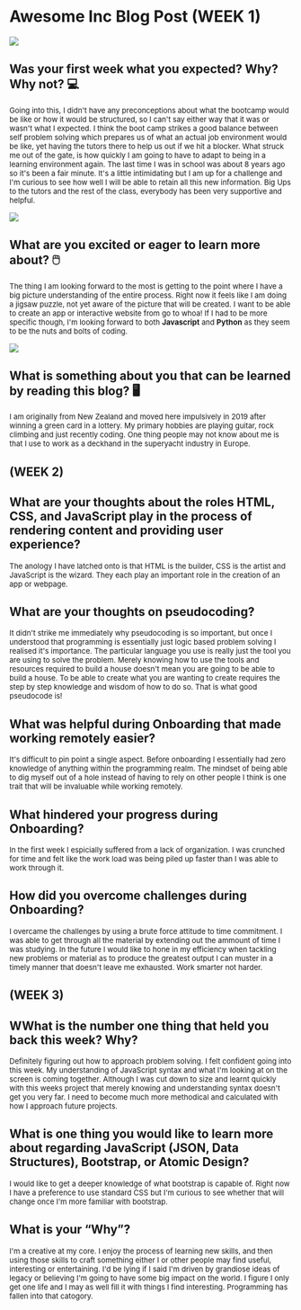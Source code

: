 # **Awesome Inc Blog Post (WEEK 1)** # 

![](https://images.yourstory.com/cs/wordpress/2018/09/Coding-SoloLearn.jpg)

## **Was your first week what you expected? Why? Why not?**   💻

<font size='2'> Going into this, I didn't have any preconceptions about what the bootcamp would be like or how it would be structured, so I can't say either way that it was or wasn't what I expected. I think the boot camp strikes a good balance between self problem solving which prepares us of what an actual job environment would be like, yet having the tutors there to help us out if we hit a blocker. What struck me out of the gate, is how quickly I am going to have to adapt to being in a learning environment again. The last time I was in school was about 8 years ago so it's been a fair minute. It's a little intimidating but I am up for a challenge and I'm curious to see how well I will be able to retain all this new information. Big Ups to the tutors and the rest of the class, everybody has been very supportive and helpful. </font> 

![](https://blog.gale.com/wp-content/uploads/2019/03/iStock-960937636.jpg)

## **What are you excited or eager to learn more about?**   🖱️

<font size='2'> The thing I am looking forward to the most is getting to the point where I have a big picture understanding of the entire process. Right now it feels like I am doing a jigsaw puzzle, not yet aware of the picture that will be created. I want to be able to create an app or interactive website from go to whoa! If I had to be more specific though, I'm looking forward to both <strong>Javascript</strong> and <strong>Python</strong> as they seem to be the nuts and bolts of coding. </font>

![](https://www.christenseninstitute.org/wp-content/uploads/2019/04/Code-photo-800-x-400.jpg)

## **What is something about you that can be learned by reading this blog?**   🖥️

<font size='2'> I am originally from New Zealand and moved here impulsively in 2019 after winning a green card in a lottery. My primary hobbies are playing guitar, rock climbing and just recently coding. One thing people may not know about me is that I use to work as a deckhand in the superyacht industry in Europe. </font>

## **(WEEK 2)** ##

## **What are your thoughts about the roles HTML, CSS, and JavaScript play in the process of rendering content and providing user experience?** ##
<font size='2'>The anology I have latched onto is that HTML is the builder, CSS is the artist and JavaScript is the wizard. They each play an important role in the creation of an app or webpage. </font>

## **What are your thoughts on pseudocoding?** ##
<font size='2'>It didn't strike me immediately why pseudocoding is so important, but once I understood that programming is essentially just logic based problem solving I realised it's importance. The particular language you use is really just the tool you are using to solve the problem. Merely knowing how to use the tools and resources required to build a house doesn't mean you are going to be able to build a house. To be able to create what you are wanting to create requires the step by step knowledge and wisdom of how to do so. That is what good pseudocode is! </font>
  
## **What was helpful during Onboarding that made working remotely easier?** ##
<font size='2'>It's difficult to pin point a single aspect. Before onboarding I essentially had zero knowledge of anything within the programming realm. The mindset of being able to dig myself out of a hole instead of having to rely on other people I think is one trait that will be invaluable while working remotely. </font>
  
## **What hindered your progress during Onboarding?** ##
<font size='2'>In the first week I espicially suffered from a lack of organization. I was crunched for time and felt like the work load was being piled up faster than I was able to work through it.</font>
  
## **How did you overcome challenges during Onboarding?** ##
<font size='2'>I overcame the challenges by using a brute force attitude to time commitment. I was able to get through all the material by extending out the ammount of time I was studying. In the future I would like to hone in my efficiency when tackling new problems or material as to produce the greatest output I can muster in a timely manner that doesn't leave me exhausted. Work smarter not harder.</font>

## **(WEEK 3)** ##

## **WWhat is the number one thing that held you back this week? Why?** ##
<font size='2'>Definitely figuring out how to approach problem solving. I felt confident going into this week. My understanding of JavaScript syntax and what I'm looking at on the screen is coming together. Although I was cut down to size and learnt quickly with this weeks project that merely knowing and understanding syntax doesn't get you very far. I need to become much more methodical and calculated with how I approach future projects.</font>

## **What is one thing you would like to learn more about regarding JavaScript (JSON, Data Structures), Bootstrap, or Atomic Design?** ##
<font size='2'>I would like to get a deeper knowledge of what bootstrap is capable of. Right now I have a preference to use standard CSS but I'm curious to see whether that will change once I'm more familiar with bootstrap.</font>

## **What is your “Why”?** ##  
 <font size='2'>I'm a creative at my core. I enjoy the process of learning new skills, and then using those skills to craft something either I or other people may find useful, interesting or entertaining. I'd be lying if I said I'm driven by grandiose ideas of legacy or believing I'm going to have some big impact on the world. I figure I only get one life and I may as well fill it with things I find interesting. Programming has fallen into that catogory. </font>
